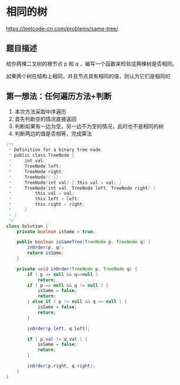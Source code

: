 # 相同的树
https://leetcode-cn.com/problems/same-tree/

## 题目描述
给你两棵二叉树的根节点 p 和 q ，编写一个函数来检验这两棵树是否相同。

如果两个树在结构上相同，并且节点具有相同的值，则认为它们是相同的

## 第一想法：任何遍历方法+判断
1. 本次方法采取中序遍历
2. 首先判断空的情况直接返回
3. 判断如果有一边为空，另一边不为空的情况，此时也不是相同的树
4. 判断两边的值是否相等，完成算法
```java
/**
 * Definition for a binary tree node.
 * public class TreeNode {
 *     int val;
 *     TreeNode left;
 *     TreeNode right;
 *     TreeNode() {}
 *     TreeNode(int val) { this.val = val; }
 *     TreeNode(int val, TreeNode left, TreeNode right) {
 *         this.val = val;
 *         this.left = left;
 *         this.right = right;
 *     }
 * }
 */
class Solution {
    private boolean isSame = true;

    public boolean isSameTree(TreeNode p, TreeNode q) {
        inOrder(p, q);
        return isSame;
    }

    private void inOrder(TreeNode p, TreeNode q) {
        if ( p == null && q==null )
            return;
        if ( p == null && q != null ) {
            isSame = false;
            return;
        } else if ( p != null && q == null ) {
            isSame = false;
            return;
        }

        inOrder(p.left, q.left);

        if ( p.val != q.val ) {
            isSame = false;
            return;
        }

        inOrder(p.right, q.right);
    }
}
```